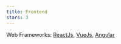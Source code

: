 ```yaml
---
title: Frontend
stars: 3
---
```


Web Frameworks: [ReactJs](https://dotnet.microsoft.com/en-us/), [VueJs](https://expressjs.com/), [Angular](https://nestjs.com/)
